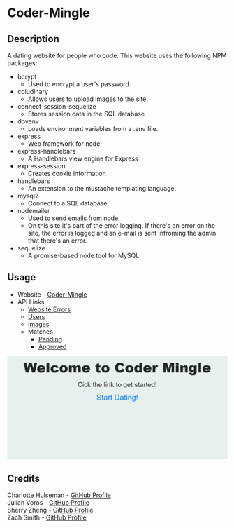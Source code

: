 # Coder-Mingle
## Description
A dating website for people who code. This website uses the following NPM packages:
- bcrypt
    - Used to encrypt a user's password.
- coludinary
    - Allows users to upload images to the site.
- connect-session-sequelize
    - Stores session data in the SQL database
- dovenv
    - Loads environment variables from a .env file.
- express
    - Web framework for node
- express-handlebars
    - A Handlebars view engine for Express
- express-session
    - Creates cookie information
- handlebars
    - An extension to the mustache templating language.
- mysql2
    - Connect to a SQL database
- nodemailer
    - Used to send emails from node.
    - On this site it's part of the error logging. If there's an error on the site, the error is logged and an e-mail is sent infroming the admin that there's an error.
- sequelize
    - A promise-based node tool for MySQL
## Usage
- Website - [Coder-Mingle](https://coder-mingle.herokuapp.com/) 
- API Links
    - [Website Errors](https://coder-mingle.herokuapp.com/api/errors)
    - [Users](https://coder-mingle.herokuapp.com/api/users)
    - [Images](https://coder-mingle.herokuapp.com/api/images)
    - Matches
        - [Pending](https://coder-mingle.herokuapp.com/api/matches/first)
        - [Approved](https://coder-mingle.herokuapp.com/api/matches/second)
  
![Screenshot](images/screenshot.png)
## Credits
Charlotte Hulseman - [GitHub Profile](https://github.com/charlottehulseman)  
Julian Voros - [GitHub Profile](https://github.com/JuVoros)  
Sherry Zheng - [GitHub Profile](https://github.com/sherryzheng2018)  
Zach Smith - [GitHub Profile](https://github.com/Lemelisk27)  